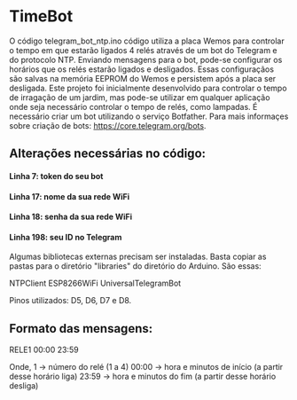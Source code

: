 # TimeBot
O código telegram_bot_ntp.ino código utiliza a placa Wemos para controlar o tempo em que estarão ligados 4 relés através de um bot do Telegram e do protocolo NTP. Enviando mensagens para o bot, pode-se configurar os horários que os relés estarão ligados e desligados. Essas configuraçãos são salvas na memória EEPROM do Wemos e persistem após a placa ser desligada. Este projeto foi inicialmente desenvolvido para controlar o tempo de irragação de um jardim, mas pode-se utilizar em qualquer aplicação onde seja necessário controlar o tempo de relés, como lampadas. É necessário criar um bot utilizando o serviço Botfather. Para mais informaçes sobre criação de bots: https://core.telegram.org/bots.

## Alterações necessárias no código:
#### Linha 7: token do seu bot 
#### Linha 17: nome da sua rede WiFi
#### Linha 18: senha da sua rede WiFi
#### Linha 198: seu ID no Telegram

Algumas bibliotecas externas precisam ser instaladas. Basta copiar as pastas para o diretório "libraries" do diretório do Arduino. São essas:

NTPClient
ESP8266WiFi
UniversalTelegramBot

Pinos utilizados: D5, D6, D7 e D8.

## Formato das mensagens: 
RELE1 00:00 23:59

Onde, 
1 -> número do relé (1 a 4)
00:00 -> hora e minutos de início (a partir desse horário liga)
23:59 -> hora e minutos do fim (a partir desse horário desliga)













